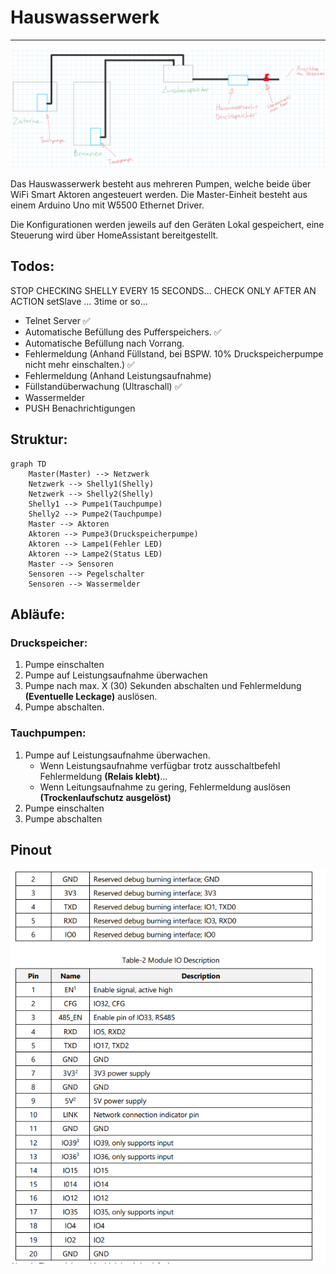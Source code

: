 # Hauswasserwerk

___

![](assets/img/hauswasserwerk.png)

Das Hauswasserwerk besteht aus mehreren Pumpen, welche beide über WiFi Smart Aktoren angesteuert werden.
Die Master-Einheit besteht aus einem Arduino Uno mit W5500 Ethernet Driver.

Die Konfigurationen werden jeweils auf den Geräten Lokal gespeichert, eine Steuerung wird über HomeAssistant
bereitgestellt.

## Todos:

STOP CHECKING SHELLY EVERY 15 SECONDS...
CHECK ONLY AFTER AN ACTION setSlave ... 3time or so...

- Telnet Server ✅
- Automatische Befüllung des Pufferspeichers. ✅
- Automatische Befüllung nach Vorrang.
- Fehlermeldung (Anhand Füllstand, bei BSPW. 10% Druckspeicherpumpe nicht mehr einschalten.) ✅
- Fehlermeldung (Anhand Leistungsaufnahme)
- Füllstandüberwachung (Ultraschall) ✅
- Wassermelder
- PUSH Benachrichtigungen

## Struktur:

```mermaid
graph TD
    Master(Master) --> Netzwerk
    Netzwerk --> Shelly1(Shelly)
    Netzwerk --> Shelly2(Shelly)
    Shelly1 --> Pumpe1(Tauchpumpe)
    Shelly2 --> Pumpe2(Tauchpumpe)
    Master --> Aktoren
    Aktoren --> Pumpe3(Druckspeicherpumpe)
    Aktoren --> Lampe1(Fehler LED)
    Aktoren --> Lampe2(Status LED)
    Master --> Sensoren
    Sensoren --> Pegelschalter
    Sensoren --> Wassermelder
```

## Abläufe:

### Druckspeicher:

1. Pumpe einschalten
2. Pumpe auf Leistungsaufnahme überwachen
3. Pumpe nach max. X (30) Sekunden abschalten und Fehlermeldung **(Eventuelle Leckage)** auslösen.
4. Pumpe abschalten.

### Tauchpumpen:

1. Pumpe auf Leistungsaufnahme überwachen.
    - Wenn Leistungsaufnahme verfügbar trotz ausschaltbefehl Fehlermeldung **(Relais klebt)**...
    - Wenn Leitungsaufnahme zu gering, Fehlermeldung auslösen **(Trockenlaufschutz ausgelöst)**
2. Pumpe einschalten
3. Pumpe abschalten

## Pinout
![](assets/img/pinout.png)